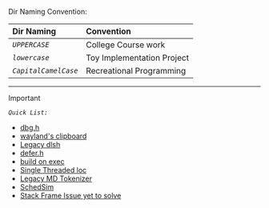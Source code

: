 Dir Naming Convention:

| Dir Naming | Convention |
| :--------- | :--------- |
| *`UPPERCASE`* | College Course work |
| *`lowercase`* | Toy Implementation Project |
| *`CapitalCamelCase`* | Recreational Programming |

---

> [!IMPORTANT]
> *`Quick List:`*

- [dbg.h](https://github.com/horrifyingHorse/cp/blob/main/dbg.h)
- [wayland's clipboard](https://github.com/horrifyingHorse/Segmentation-Fault-Dump/blob/main/CDump/way2land.c)
- [Legacy dlsh](https://github.com/horrifyingHorse/Segmentation-Fault-Dump/tree/main/dlsh)
- [defer.h](https://github.com/horrifyingHorse/Segmentation-Fault-Dump/blob/main/CDump/defer.h)
- [build on exec](https://github.com/horrifyingHorse/Segmentation-Fault-Dump/tree/main/bone)
- [Single Threaded loc](https://github.com/horrifyingHorse/Segmentation-Fault-Dump/tree/main/loc)
- [Legacy MD Tokenizer](https://github.com/horrifyingHorse/Segmentation-Fault-Dump/blob/main/CppDump/MarkdownTokenizer.cpp)
- [SchedSim](https://github.com/horrifyingHorse/Segmentation-Fault-Dump/blob/main/OS/SchedSim.cpp)
- [Stack Frame Issue yet to solve](https://github.com/horrifyingHorse/Segmentation-Fault-Dump/blob/main/DPPL/TheProblemWithLowLevel.cpp)
